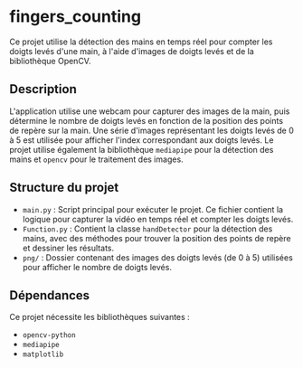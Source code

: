 # fingers_counting

Ce projet utilise la détection des mains en temps réel pour compter les doigts levés d'une main, à l'aide d'images de doigts levés et de la bibliothèque OpenCV.

## Description

L'application utilise une webcam pour capturer des images de la main, puis détermine le nombre de doigts levés en fonction de la position des points de repère sur la main. Une série d'images représentant les doigts levés de 0 à 5 est utilisée pour afficher l'index correspondant aux doigts levés. Le projet utilise également la bibliothèque `mediapipe` pour la détection des mains et `opencv` pour le traitement des images.

## Structure du projet

- `main.py` : Script principal pour exécuter le projet. Ce fichier contient la logique pour capturer la vidéo en temps réel et compter les doigts levés.
- `Function.py` : Contient la classe `handDetector` pour la détection des mains, avec des méthodes pour trouver la position des points de repère et dessiner les résultats.
- `png/` : Dossier contenant des images des doigts levés (de 0 à 5) utilisées pour afficher le nombre de doigts levés.
  
## Dépendances

Ce projet nécessite les bibliothèques suivantes :

- `opencv-python`
- `mediapipe`
- `matplotlib`


